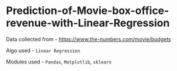 # Prediction-of-Movie-box-office-revenue-with-Linear-Regression

Data collected from - https://www.the-numbers.com/movie/budgets

Algo used - `Linear Regression`

Modules used - `Pandas`, `Matplotlib`, `sklearn`
